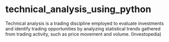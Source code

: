 # technical_analysis_using_python
Technical analysis is a trading discipline employed to evaluate investments and identify trading opportunities by analyzing statistical 
trends gathered from trading activity, such as price movement and volume. (Investopedia)

